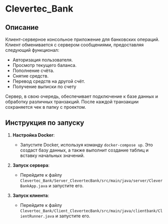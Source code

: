 # Clevertec_Bank

## Описание

Клиент-серверное консольное приложение для банковских операций. Клиент обменивается с сервером сообщениями, предоставляя следующий функционал:

- Авторизация пользователя.
- Просмотр текущего баланса.
- Пополнение счёта.
- Снятие средств.
- Перевод средств на другой счёт.
- Получение выписки по счету

Сервер, в свою очередь, обеспечивает подключение к базе данных и обработку различных транзакций. После каждой транзакции сохраняется чек в папку с проектом.

## Инструкция по запуску

1. **Настройка Docker**:
    - Запустите Docker, используя команду `docker-compose up`. Это создаст базу данных, а также выполнит создание таблиц и вставку начальных значений.

2. **Запуск сервера**:
    - Перейдите к файлу `Clevertec_Bank/Server_ClevertecBank/src/main/java/server/CleverBankApp.java` и запустите его.

3. **Запуск клиента**:
    - Перейдите к файлу `Clevertec_Bank/Client_ClevertecBank/src/main/java/clientbank/ClientRunner.java` и запустите его.
